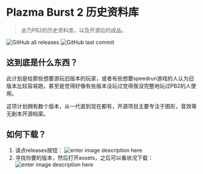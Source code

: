 
# Plazma Burst 2 历史资料库

> 此乃PB2的历史资料库，以及开源后的成品。

![GitHub all releases](https://img.shields.io/github/downloads/eaglepb2/Plazma-Burst-2-Archive/total?style=for-the-badge) ![GitHub last commit](https://img.shields.io/github/last-commit/eaglepb2/Plazma-Burst-2-Archive?style=for-the-badge)


## 这到底是什么东西？
此计划是给那些想要游玩旧版本的玩家，或者有些想要speedrun游戏的人认为旧版本比较容易跑，甚至是觉得好像有些版本没玩过觉得我没完整地玩过PB2的人使用。

这项计划拥有数个版本，从一代直到现在都有，开源项目主要专注于图形，音效等无剧本开源档案。

## 如何下载？
1) 请点releases按钮：
![enter image description here](https://i.imgur.com/DoqOexD.png)
2) 寻找你要的版本，然后打开assets，之后可以看状况下载：
![enter image description here](https://i.imgur.com/PpXswFu.png)
